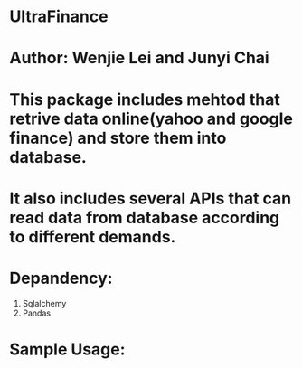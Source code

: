 # UltraFinance
# Author: Wenjie Lei and Junyi Chai
# This package includes mehtod that retrive data online(yahoo and google finance) and store them into database.
# It also includes several APIs that can read data from database according to different demands.

# Depandency:
1. Sqlalchemy
2. Pandas

# Sample Usage:
